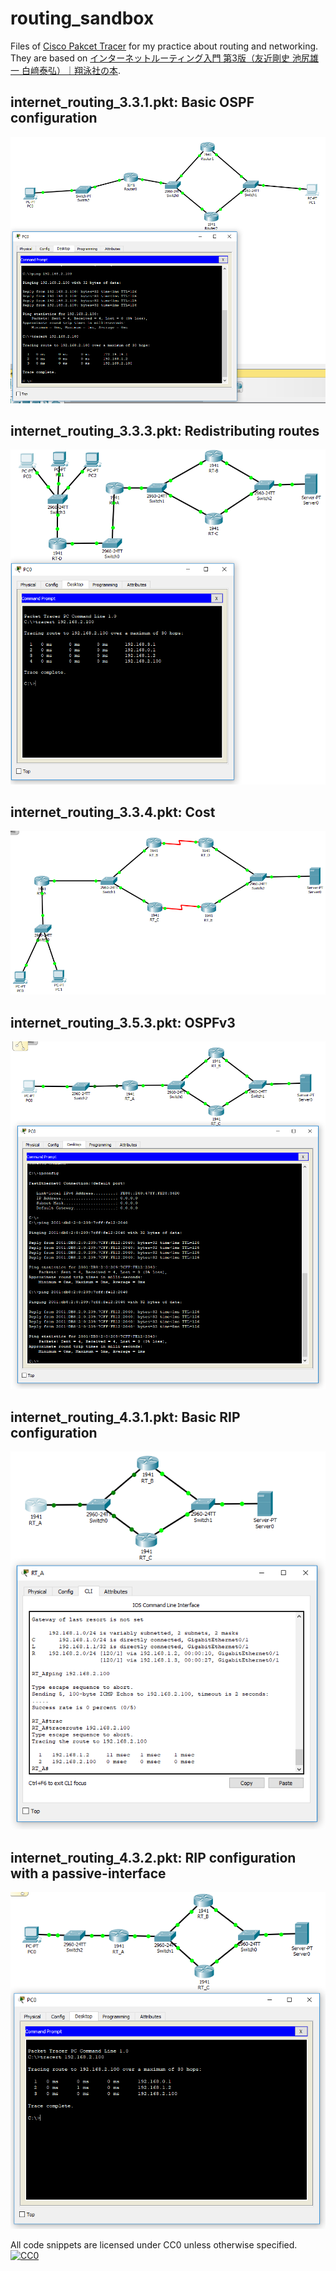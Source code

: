 # routing_sandbox

Files of [Cisco Pakcet Tracer](https://www.netacad.com/courses/packet-tracer-download/) for my practice about routing and networking. They are based on [インターネットルーティング入門 第3版（友近剛史 池尻雄一 白﨑泰弘）｜翔泳社の本](https://www.shoeisha.co.jp/book/detail/9784798134819).

## internet_routing_3.3.1.pkt: Basic OSPF configuration

![](internet_routing_3.3.1.png)

## internet_routing_3.3.3.pkt: Redistributing routes

![](internet_routing_3.3.3.png)

## internet_routing_3.3.4.pkt: Cost

![](internet_routing_3.3.4.png)

## internet_routing_3.5.3.pkt: OSPFv3

![](internet_routing_3.5.3.png)

## internet_routing_4.3.1.pkt: Basic RIP configuration

![](internet_routing_4.3.1.png)

## internet_routing_4.3.2.pkt: RIP configuration with a passive-interface

![](internet_routing_4.3.2.png)

All code snippets are licensed under CC0 unless otherwise specified.
[![CC0](http://i.creativecommons.org/p/zero/1.0/88x31.png)](http://creativecommons.org/publicdomain/zero/1.0/)
